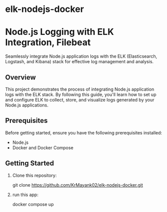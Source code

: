 # elk-nodejs-docker

# Node.js Logging with ELK Integration, Filebeat

Seamlessly integrate Node.js application logs with the ELK (Elasticsearch, Logstash, and Kibana) stack for effective log management and analysis.

## Overview

This project demonstrates the process of integrating Node.js application logs with the ELK stack. By following this guide, you'll learn how to set up and configure ELK to collect, store, and visualize logs generated by your Node.js applications.

## Prerequisites

Before getting started, ensure you have the following prerequisites installed:

- Node.js
- Docker and Docker Compose

## Getting Started

1. Clone this repository:


   git clone https://github.com/KrMayank02/elk-nodejs-docker.git

2. run this app:


    docker compose up


